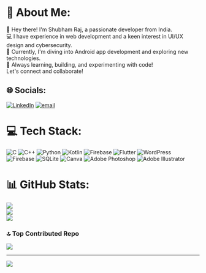 # 💫 About Me:
👋 Hey there! I'm Shubham Raj, a passionate developer from India.<br>💻 I have experience in web development and a keen interest in UI/UX design and cybersecurity.<br>📱 Currently, I'm diving into Android app development and exploring new technologies.<br>🚀 Always learning, building, and experimenting with code!<br>Let's connect and collaborate!


## 🌐 Socials:
[![LinkedIn](https://img.shields.io/badge/LinkedIn-%230077B5.svg?logo=linkedin&logoColor=white)](https://www.linkedin.com/in/shubham-raj-75b871290/) [![email](https://img.shields.io/badge/Email-D14836?logo=gmail&logoColor=white)](mailto:worknshubh@outlook.com) 

# 💻 Tech Stack:
![C](https://img.shields.io/badge/c-%2300599C.svg?style=for-the-badge&logo=c&logoColor=white) ![C++](https://img.shields.io/badge/c++-%2300599C.svg?style=for-the-badge&logo=c%2B%2B&logoColor=white) ![Python](https://img.shields.io/badge/python-3670A0?style=for-the-badge&logo=python&logoColor=ffdd54) ![Kotlin](https://img.shields.io/badge/kotlin-%237F52FF.svg?style=for-the-badge&logo=kotlin&logoColor=white) ![Firebase](https://img.shields.io/badge/firebase-%23039BE5.svg?style=for-the-badge&logo=firebase) ![Flutter](https://img.shields.io/badge/Flutter-%2302569B.svg?style=for-the-badge&logo=Flutter&logoColor=white) ![WordPress](https://img.shields.io/badge/WordPress-%23117AC9.svg?style=for-the-badge&logo=WordPress&logoColor=white) ![Firebase](https://img.shields.io/badge/firebase-a08021?style=for-the-badge&logo=firebase&logoColor=ffcd34) ![SQLite](https://img.shields.io/badge/sqlite-%2307405e.svg?style=for-the-badge&logo=sqlite&logoColor=white) ![Canva](https://img.shields.io/badge/Canva-%2300C4CC.svg?style=for-the-badge&logo=Canva&logoColor=white) ![Adobe Photoshop](https://img.shields.io/badge/adobe%20photoshop-%2331A8FF.svg?style=for-the-badge&logo=adobe%20photoshop&logoColor=white) ![Adobe Illustrator](https://img.shields.io/badge/adobe%20illustrator-%23FF9A00.svg?style=for-the-badge&logo=adobe%20illustrator&logoColor=white)
# 📊 GitHub Stats:
![](https://github-readme-stats.vercel.app/api?username=worknshubh&theme=dark&hide_border=false&include_all_commits=true&count_private=false)<br/>
![](https://nirzak-streak-stats.vercel.app/?user=worknshubh&theme=dark&hide_border=false)<br/>
![](https://github-readme-stats.vercel.app/api/top-langs/?username=worknshubh&theme=dark&hide_border=false&include_all_commits=true&count_private=false&layout=compact)

### 🔝 Top Contributed Repo
![](https://github-contributor-stats.vercel.app/api?username=worknshubh&limit=5&theme=dark&combine_all_yearly_contributions=true)

---
[![](https://visitcount.itsvg.in/api?id=worknshubh&icon=0&color=0)](https://visitcount.itsvg.in)

<!-- Proudly created with GPRM ( https://gprm.itsvg.in ) -->
